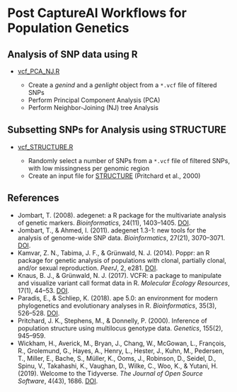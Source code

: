# Post CaptureAl Workflows for Population Genetics

## Analysis of SNP data using R
- [vcf_PCA_NJ.R](vcf_PCA_NJ.R)

  - Create a *genind* and a *genlight* object from a `*.vcf` file of filtered SNPs
  - Perform Principal Component Analysis (PCA) 
  - Perform Neighbor-Joining (NJ) tree Analysis

## Subsetting SNPs for Analysis using STRUCTURE
- [vcf_STRUCTURE.R](vcf_STRUCTURE.R)

  - Randomly select a number of SNPs from a `*.vcf` file of filtered SNPs, with low missingness per genomic region
  - Create an input file for [STRUCTURE](https://web.stanford.edu/group/pritchardlab/structure.html) (Pritchard et al., 2000)

## References
- Jombart, T. (2008). adegenet: a R package for the multivariate analysis of genetic markers. *Bioinformatics*, 24(11), 1403–1405. [DOI](https://doi.org/10.1093/bioinformatics/btn129).
- Jombart, T., & Ahmed, I. (2011). adegenet 1.3-1: new tools for the analysis of genome-wide SNP data. *Bioinformatics*, 27(21), 3070–3071. [DOI](https://doi.org/10.1093/bioinformatics/btr521).
- Kamvar, Z. N., Tabima, J. F., & Grünwald, N. J. (2014). Poppr: an R package for genetic analysis of populations with clonal, partially clonal, and/or sexual reproduction. *PeerJ*, 2, e281. [DOI](https://doi.org/10.7717/peerj.281).
- Knaus, B. J., & Grünwald, N. J. (2017). VCFR: a package to manipulate and visualize variant call format data in R. *Molecular Ecology Resources*, 17(1), 44–53. [DOI](https://doi.org/10.1111/1755-0998.12549).
- Paradis, E., & Schliep, K. (2018). ape 5.0: an environment for modern phylogenetics and evolutionary analyses in R. *Bioinformatics*, 35(3), 526–528. [DOI](https://doi.org/10.1093/bioinformatics/bty633).
- Pritchard, J. K., Stephens, M., & Donnelly, P. (2000). Inference of population structure using multilocus genotype data. *Genetics*, 155(2), 945–959.
- Wickham, H., Averick, M., Bryan, J., Chang, W., McGowan, L., François, R., Grolemund, G., Hayes, A., Henry, L., Hester, J., Kuhn, M., Pedersen, T., Miller, E., Bache, S., Müller, K., Ooms, J., Robinson, D., Seidel, D., Spinu, V., Takahashi, K., Vaughan, D., Wilke, C., Woo, K., & Yutani, H. (2019). Welcome to the Tidyverse. *The Journal of Open Source Software*, 4(43), 1686. [DOI](https://doi.org/10.21105/joss.01686).

